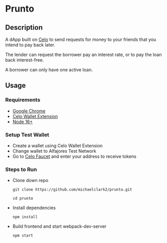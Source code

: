 # Prunto

## Description

A dApp built on [Celo](https://www.celo.org) to send requests for money to your friends that you intend to pay back later.

The lender can request the borrower pay an interest rate, or to pay the loan back interest-free.

A borrower can only have one active loan.

## Usage

### Requirements

- [Google Chrome](https://www.google.com/chrome)
- [Celo Wallet Extension](https://chrome.google.com/webstore/detail/celoextensionwallet/kkilomkmpmkbdnfelcpgckmpcaemjcdh)
- [Node 16+](https://nodejs.org/en/download/)

### Setup Test Wallet

- Create a wallet using Celo Wallet Extension
- Change wallet to Alfajores Test Network
- Go to [Celo Faucet](https://celo.org/developers/faucet) and enter your address to receive tokens

### Steps to Run

- Clone down repo

  `git clone https://github.com/michaelclark2/prunto.git`

  `cd prunto`

- Install dependencies

  `npm install`

- Build frontend and start webpack-dev-server

  `npm start`
